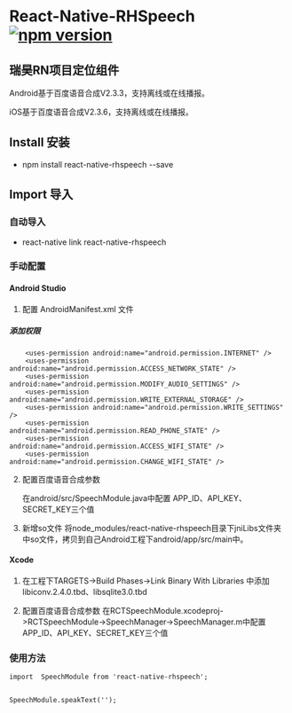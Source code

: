 # React-Native-RHSpeech[![npm version](https://img.shields.io/npm/v/react-native-rhspeech.svg?style=flat)](https://www.npmjs.com/package/react-native-rhspeech)
## **瑞昊RN项目定位组件**
Android基于百度语音合成V2.3.3，支持离线或在线播报。


iOS基于百度语音合成V2.3.6，支持离线或在线播报。

## Install 安装

* npm install react-native-rhspeech --save

## Import 导入

### 自动导入

* react-native link react-native-rhspeech

### 手动配置

#### Android Studio
1. 配置 AndroidManifest.xml 文件

 ##### 	  添加权限
		<uses-permission android:name="android.permission.INTERNET" />
		<uses-permission android:name="android.permission.ACCESS_NETWORK_STATE" />
		<uses-permission android:name="android.permission.MODIFY_AUDIO_SETTINGS" />
		<uses-permission android:name="android.permission.WRITE_EXTERNAL_STORAGE" />
		<uses-permission android:name="android.permission.WRITE_SETTINGS" />
		<uses-permission android:name="android.permission.READ_PHONE_STATE" />
		<uses-permission android:name="android.permission.ACCESS_WIFI_STATE" />
		<uses-permission android:name="android.permission.CHANGE_WIFI_STATE" />

2. 配置百度语音合成参数

	在android/src/SpeechModule.java中配置 APP_ID、API_KEY、SECRET_KEY三个值


3. 新增so文件
	将node_modules/react-native-rhspeech目录下jniLibs文件夹中so文件，拷贝到自己Android工程下android/app/src/main中。

#### Xcode

1. 在工程下TARGETS->Build Phases->Link Binary With Libraries 中添加libiconv.2.4.0.tbd、libsqlite3.0.tbd

2. 配置百度语音合成参数
	在RCTSpeechModule.xcodeproj->RCTSpeechModule->SpeechManager->SpeechManager.m中配置APP_ID、API_KEY、SECRET_KEY三个值

### 使用方法

	import  SpeechModule from 'react-native-rhspeech';


 	SpeechModule.speakText('');





